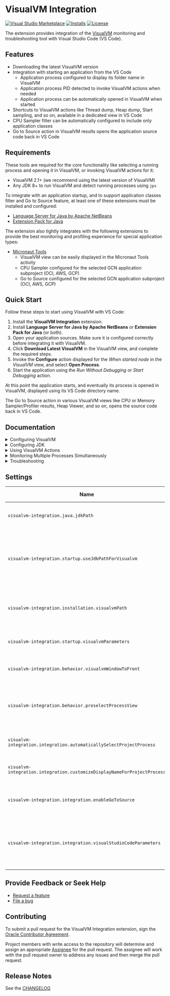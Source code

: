 # VisualVM Integration
[![Visual Studio Marketplace](https://img.shields.io/visual-studio-marketplace/v/oracle-labs-graalvm.visualvm-integration?style=for-the-badge&label=VS%20Marketplace&logo=visual-studio-code)](https://marketplace.visualstudio.com/items?itemName=oracle-labs-graalvm.visualvm-integration)
[![Installs](https://img.shields.io/visual-studio-marketplace/i/oracle-labs-graalvm.visualvm-integration?style=for-the-badge)](https://marketplace.visualstudio.com/items?itemName=oracle-labs-graalvm.visualvm-integration)
[![License](https://img.shields.io/github/license/oracle/gcn-vscode-extensions?style=for-the-badge&logo=upl)](https://github.com/oracle/gcn-vscode-extensions/blob/main/LICENSE.txt)

The extension provides integration of the [VisualVM](https://visualvm.github.io) monitoring and troubleshooting tool with Visual Studio Code (VS Code).

## Features
* Downloading the latest VisualVM version
* Integration with starting an application from the VS Code
  - Application process configured to display its folder name in VisualVM
  - Application process PID detected to invoke VisualVM actions when needed
  - Application process can be automatically opened in VisualVM when started
* Shortcuts to VisualVM actions like Thread dump, Heap dump, Start sampling, and so on, available in a dedicated view in VS Code
* CPU Sampler filter can be automatically configured to include only application classes
* Go to Source action in VisualVM results opens the application source code back in VS Code

## Requirements
These tools are required for the core functionality like selecting a running process and opening it in VisualVM, or invoking VisualVM actions for it:

* VisualVM 2.1+ (we recommend using the latest version of VisualVM)
* Any JDK 8+ to run VisualVM and detect running processes using `jps`

To integrate with an application startup, and to support application classes filter and Go to Source feature, at least one of these extensions must be installed and configured:

* [Language Server for Java by Apache NetBeans](https://marketplace.visualstudio.com/items?itemName=ASF.apache-netbeans-java)
* [Extension Pack for Java](https://marketplace.visualstudio.com/items?itemName=vscjava.vscode-java-pack)

The extension also tightly integrates with the following extensions to provide the best monitoring and profiling experience for special application types:

* [Micronaut Tools](https://marketplace.visualstudio.com/items?itemName=oracle-labs-graalvm.micronaut-tools)
  - VisualVM view can be easily displayed in the Micronaut Tools activity
  - CPU Sampler configured for the selected GCN application subproject (OCI, AWS, GCP)
  - Go to Source configured for the selected GCN application subproject (OCI, AWS, GCP)

## Quick Start
Follow these steps to start using VisualVM with VS Code:

1. Install the **VisualVM Integration** extension.
2. Install **Language Server for Java by Apache NetBeans** or **Extension Pack for Java** (or both).
3. Open your application sources. Make sure it is configured correctly before integrating it with VisualVM.
4. Click **Download Latest VisualVM** in the VisualVM view, and complete the required steps.
5. Invoke the **Configure** action displayed for the *When started node* in the *VisualVM* view, and select **Open Process**.
6. Start the application using the *Run Without Debugging* or *Start Debugging* action.

At this point the application starts, and eventually its process is opened in VisualVM, displayed using its VS Code directory name.

The Go to Source action in various VisualVM views like CPU or Memory Sampler/Profiler results, Heap Viewer, and so on, opens the source code back in VS Code.

## Documentation

<details>
<summary>Configuring VisualVM</summary>

To download the latest VisualVM release from [https://visualvm.github.io](https://visualvm.github.io), use the **Download Latest VisualVM** action. Depending on the host OS, this will either download a ZIP archive or a macOS disk image (.dmg) file. The ZIP archive will be automatically extracted and registered for the extension. The macOS disk image needs to be installed and registered manually (see the next paragraph).

If an existing local VisualVM installation is already available on the system, or after manually installing a macOS disk image, use the *Select Local VisualVM Installation* action and point to the VisualVM installation directory. The extension supports VisualVM 2.1+, or the corresponding GraalVM component (select the GraalVM installation directory). We recommend using the latest version of VisualVM.

To manually register an existing local VisualVM installation, or to configure specific VisualVM installation for the workspace, use the `visualvm-integration.installation.visualvmPath` property to point to the VisualVM installation directory.

Custom VisualVM startup parameters (such as `--userdir`) including VM arguments (such as `-Xmx...`) can be defined using the `visualvm-integration.startup.visualvmParameters` property.

By default, VisualVM runs using a defined/automatically found local JDK (see the Configuring JDK section). To define a custom JDK for running VisualVM, set the `visualvm-integration.startup.useJdkPathForVisualvm` property to `false`, and use the `--jdkhome` VisualVM startup parameter.
</details>

<details>
<summary>Configuring JDK</summary>

The extension uses a JDK for these purposes:

* Running VisualVM (if not disabled, see the Configuring VisualVM section)
* Detecting locally running processes using the `jps` utility, either when starting an application or for a manual process selection
* For configuring the JDK source roots used by the Go to Source feature

Since VisualVM can run and detect processes using any JDK, the JDK should resolve to the instance which actually runs the application, to make sure the Go to Source action works as expected. The extension searches for values of the following properties and environment variables to detect a necessary JDK, in the following order:

* Properties: `netbeans.jdkhome`, `java.jdt.ls.java.home`, `java.home`, `graalvm.home`
* Environment variables: `JDK_HOME`, `JAVA_HOME`

To override the JDK to be used, or to configure a specific JDK for the workspace, use the `visualvm-integration.java.jdkPath` property to point to a local JDK installation directory.
</details>

<details>
<summary>Using VisualVM Actions</summary>

#### Start VisualVM
*Start VisualVM* (action in the VisualVM view toolbar) starts the VisualVM, or brings its window to front if already running.

#### Process Node
*Select Process* shows a list of all running processes available for monitoring, except of those already being monitored.

*Show in VisualVM* opens the currently selected process in VisualVM, and preselects the defined view. Use the `visualvm-integration.behavior.preselectProcessView` property to define the view to be preselected (use `Current` for no change).

*Stop Monitoring* clears the currently selected process, but does not stop the process or its monitoring in the VisualVM tool.

#### When Started Node
*Configure* defines the action to be taken when a new application process is started by VS Code. When configured, the process can be automatically opened in VisualVM, and a preconfigured sampling or flight recording session can be started.

Note: The *When started* node is only displayed if the automatic application process selection is enabled (`visualvm-integration.integration.automaticallySelectProjectProcess` property is set to `true`), and no process has been selected yet, or it has not been selected manually using the *Select Process* action.

#### Thread Dump Node
*Take Thread Dump* takes a thread dump from a monitored process, and selects the corresponding view in VisualVM.

#### Heap Dump Node
*Take Heap Dump* takes a heap dump from a monitored process, and selects the corresponding view in VisualVM.

#### CPU Sampler Node
*Start CPU Sampling* starts a new CPU sampling session for a monitored process, and selects its view in VisualVM. The sampling session settings are defined by the *Filter* and *Sampling rate* subnodes.

*Take Snapshot of Sampler Results* takes a snapshot of the collected data, and selects a corresponding view in VisualVM.

*Stop Sampling* terminates the current sampling session, and selects its view in VisualVM.

#### Memory Sampler Node
*Start Memory Sampling* starts a new memory sampling session for the monitored process, and selects its view in VisualVM. The sampling session settings are defined by the *Sampling rate* subnode.

*Take Snapshot of Sampler Results* takes a snapshot of the collected data, and selects a corresponding view in VisualVM.

*Stop Sampling* terminates the current sampling session, and selects its view in VisualVM.

#### JFR Node
*Start Flight Recording* starts a new flight recording for a monitored process. The flight recorder preset to be used for the recording is defined by the *Settings* subnode.

*Dump Flight Recording Data* dumps the data for the current flight recording, and selects a corresponding view in VisualVM.

*Stop Flight Recording* terminates the current flight recording.
</details>

<details>
<summary>Monitoring Multiple Processes Simultaneously</summary>

While monitoring multiple processes at the same time is not a typical scenario, it is supported by the VisualVM Integration extension.

To start monitoring another process using VisualVM, start another application process using the *Run Without Debugging* or *Start Debugging* action, or use the *VisualVM: Select Process* command from the Command Palette.

Note: The *When started* node is not available for a subsequent monitored process, and its respective *Process* node is removed immediately after monitoring of the process has been stopped.
</details>

<details>
<summary>Troubleshooting</summary>

The VisualVM Integration extension customizes the way VS Code runs an application by adding extra VM arguments to the launch configuration. If the application process fails to start, it may be needed to disable these customizations by setting the following properties to `false`:

* `visualvm-integration.integration.automaticallySelectProjectProcess`
* `visualvm-integration.integration.customizeDisplayNameForProjectProcess`

The extension also controls the VisualVM startup parameters. If the VisualVM fails to start, disable or tweak the following properties:

* `visualvm-integration.startup.visualvmParameters`
* `visualvm-integration.startup.useJdkPathForVisualvm`
* `visualvm-integration.integration.enableGoToSource`

In case VisualVM fails to open source code using the Go to Source action in VS Code, or it opens another VS Code window to display the source code, configure the following property:

* `visualvm-integration.integration.visualStudioCodeParameters`

For detailed analysis of any issues when using the extension, see the *VisualVM Integration* log in the VS Code *Output* view. Additionally, see the logs of any other extensions involved, or the *Extension Host* log.

For VisualVM specific troubleshooting, refer to the [VisualVM Troubleshooting Guide](https://visualvm.github.io/troubleshooting.html).
</details>

## Settings

| Name | Description | Default Value |
|---|---|---|
| `visualvm-integration.java.jdkPath` | Path to a local JDK installation directory (leave empty to find automatically) |  |
| `visualvm-integration.startup.useJdkPathForVisualvm` | Use a defined/automatically found local JDK installation to run VisualVM (not applicable if the selected VisualVM installation is a GraalVM component) | `true` |
| `visualvm-integration.installation.visualvmPath` | Path to a local VisualVM 2.1+ installation directory (we recommend using the latest version of VisualVM) |  |
| `visualvm-integration.startup.visualvmParameters` | Optional parameters for starting VisualVM (`--userdir`, `-J-Xmx`, and so on) |  |
| `visualvm-integration.behavior.visualvmWindowToFront` | Bring a VisualVM window to front when invoked with an action in VisualVM | `true` |
| `visualvm-integration.behavior.preselectProcessView` | Preselected view for a process shown in VisualVM (either the Show in VisualVM action, or the Open Process action when started) | Monitor |
| `visualvm-integration.integration.automaticallySelectProjectProcess` | Automatically select a started application process for monitoring | `true` |
| `visualvm-integration.integration.customizeDisplayNameForProjectProcess` | Configure a started application process to display its folder name in VisualVM | `true` |
| `visualvm-integration.integration.enableGoToSource` | Enable opening source code from VisualVM results in VS Code using the Go to Source action | `true` |
| `visualvm-integration.integration.visualStudioCodeParameters` | Optional parameters for invoking VS Code launcher to open source code from VisualVM (`--user-data-dir`, `--extensions-dir`, and so on) |  |

## Provide Feedback or Seek Help

* [Request a feature](https://github.com/oracle/gcn-vscode-extensions/issues/new?labels=enhancement)
* [File a bug](https://github.com/oracle/gcn-vscode-extensions/issues/new?labels=bug)

## Contributing

To submit a pull request for the VisualVM Integration extension, sign the [Oracle Contributor Agreement](http://www.oracle.com/technetwork/community/oca-486395.html).

Project members with write access to the repository will determine and assign an appropriate [Assignee](https://help.github.com/articles/assigning-issues-and-pull-requests-to-other-github-users/) for the pull request. The assignee will work with the pull request owner to address any issues and then merge the pull request.

## Release Notes

See the [CHANGELOG](CHANGELOG.md)
